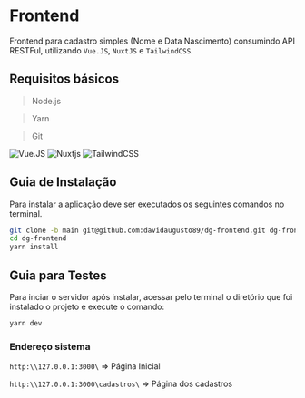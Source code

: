 # Frontend

Frontend para cadastro simples (Nome e Data Nascimento) consumindo API RESTFul, utilizando `Vue.JS`, `NuxtJS` e `TailwindCSS`.

## Requisitos básicos

> Node.js

> Yarn

> Git

![Vue.JS](https://img.shields.io/badge/Vue.js-35495E?style=for-the-badge&logo=vue.js&logoColor=4FC08D) ![Nuxtjs](https://img.shields.io/badge/Nuxt-002E3B?style=for-the-badge&logo=nuxtdotjs&logoColor=#00DC82) ![TailwindCSS](https://img.shields.io/badge/tailwindcss-%2338B2AC.svg?style=for-the-badge&logo=tailwind-css&logoColor=white)

## Guia de Instalação


Para instalar a aplicação deve ser executados os seguintes comandos no terminal.

```sh
git clone -b main git@github.com:davidaugusto89/dg-frontend.git dg-frontend
cd dg-frontend
yarn install
```

## Guia para Testes
Para inciar o servidor após instalar, acessar pelo terminal o diretório que foi instalado o projeto e execute o comando:

```sh
yarn dev
```

### Endereço sistema

`http:\\127.0.0.1:3000\` => Página Inicial

`http:\\127.0.0.1:3000\cadastros\` => Página dos cadastros